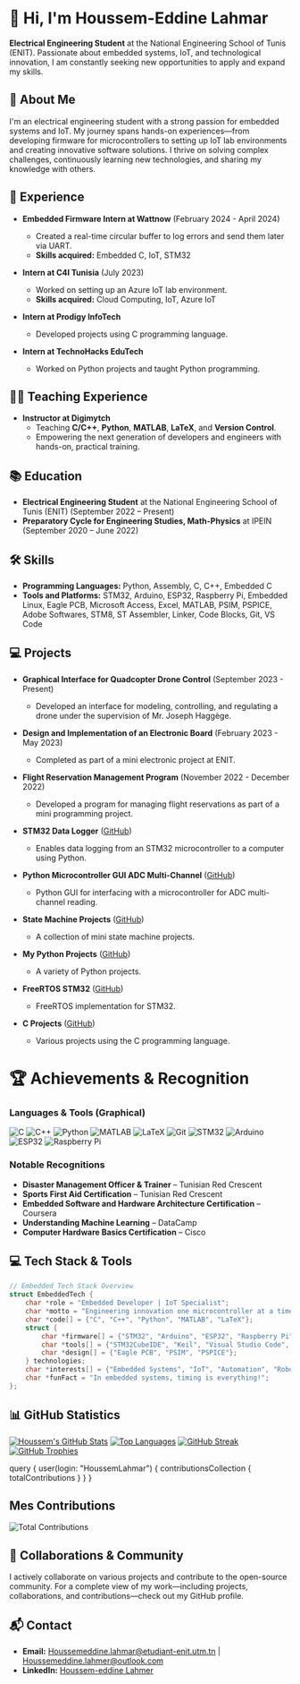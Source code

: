 # 👋 Hi, I'm Houssem-Eddine Lahmar

**Electrical Engineering Student** at the National Engineering School of Tunis (ENIT). Passionate about embedded systems, IoT, and technological innovation, I am constantly seeking new opportunities to apply and expand my skills.

## 🚀 About Me

I'm an electrical engineering student with a strong passion for embedded systems and IoT. My journey spans hands-on experiences—from developing firmware for microcontrollers to setting up IoT lab environments and creating innovative software solutions. I thrive on solving complex challenges, continuously learning new technologies, and sharing my knowledge with others.

## 💼 Experience

- **Embedded Firmware Intern at Wattnow** (February 2024 - April 2024)  
  - Created a real-time circular buffer to log errors and send them later via UART.  
  - **Skills acquired:** Embedded C, IoT, STM32

- **Intern at C4I Tunisia** (July 2023)  
  - Worked on setting up an Azure IoT lab environment.  
  - **Skills acquired:** Cloud Computing, IoT, Azure IoT

- **Intern at Prodigy InfoTech**  
  - Developed projects using C programming language.

- **Intern at TechnoHacks EduTech**  
  - Worked on Python projects and taught Python programming.

## 🧑‍🏫 Teaching Experience

- **Instructor at Digimytch**  
  - Teaching **C/C++**, **Python**, **MATLAB**, **LaTeX**, and **Version Control**.  
  - Empowering the next generation of developers and engineers with hands-on, practical training.

## 📚 Education

- **Electrical Engineering Student** at the National Engineering School of Tunis (ENIT) (September 2022 – Present)
- **Preparatory Cycle for Engineering Studies, Math-Physics** at IPEIN (September 2020 – June 2022)

## 🛠 Skills

- **Programming Languages:** Python, Assembly, C, C++, Embedded C
- **Tools and Platforms:** STM32, Arduino, ESP32, Raspberry Pi, Embedded Linux, Eagle PCB, Microsoft Access, Excel, MATLAB, PSIM, PSPICE, Adobe Softwares, STM8, ST Assembler, Linker, Code Blocks, Git, VS Code

## 💻 Projects

- **Graphical Interface for Quadcopter Drone Control** (September 2023 - Present)  
  - Developed an interface for modeling, controlling, and regulating a drone under the supervision of Mr. Joseph Haggège.
  
- **Design and Implementation of an Electronic Board** (February 2023 - May 2023)  
  - Completed as part of a mini electronic project at ENIT.
  
- **Flight Reservation Management Program** (November 2022 - December 2022)  
  - Developed a program for managing flight reservations as part of a mini programming project.
  
- **STM32 Data Logger** ([GitHub](https://github.com/HoussemLahmar/STM32_data_logger))  
  - Enables data logging from an STM32 microcontroller to a computer using Python.
  
- **Python Microcontroller GUI ADC Multi-Channel** ([GitHub](https://github.com/HoussemLahmar/python-microcontroller-gui-adc-multichannel))  
  - Python GUI for interfacing with a microcontroller for ADC multi-channel reading.
  
- **State Machine Projects** ([GitHub](https://github.com/HoussemLahmar/State_Machine_projects))  
  - A collection of mini state machine projects.
  
- **My Python Projects** ([GitHub](https://github.com/HoussemLahmar/my_python_projects))  
  - A variety of Python projects.
  
- **FreeRTOS STM32** ([GitHub](https://github.com/HoussemLahmar/FreeRTOS_STM32))  
  - FreeRTOS implementation for STM32.
  
- **C Projects** ([GitHub](https://github.com/HoussemLahmar/C_Projects))  
  - Various projects using the C programming language.

# 🏆 Achievements & Recognition

### Languages & Tools (Graphical)

<!-- Displaying logos with shields.io badges -->
![C](https://img.shields.io/badge/C-A8B9CC?style=for-the-badge&logo=c&logoColor=white)
![C++](https://img.shields.io/badge/C++-00599C?style=for-the-badge&logo=c%2B%2B&logoColor=white)
![Python](https://img.shields.io/badge/Python-3670A0?style=for-the-badge&logo=python&logoColor=ffdd54)
![MATLAB](https://img.shields.io/badge/MATLAB-007ACC?style=for-the-badge&logo=matlab&logoColor=white)
![LaTeX](https://img.shields.io/badge/LaTeX-008080?style=for-the-badge&logo=latex&logoColor=white)
![Git](https://img.shields.io/badge/Git-F05032?style=for-the-badge&logo=git&logoColor=white)
![STM32](https://img.shields.io/badge/STM32-007ACC?style=for-the-badge&logo=stm32&logoColor=white)
![Arduino](https://img.shields.io/badge/Arduino-00979D?style=for-the-badge&logo=arduino&logoColor=white)
![ESP32](https://img.shields.io/badge/ESP32-007ACC?style=for-the-badge&logo=espressif&logoColor=white)
![Raspberry Pi](https://img.shields.io/badge/Raspberry%20Pi-EE3C21?style=for-the-badge&logo=raspberry-pi&logoColor=white)

### Notable Recognitions

- **Disaster Management Officer & Trainer** – Tunisian Red Crescent
- **Sports First Aid Certification** – Tunisian Red Crescent
- **Embedded Software and Hardware Architecture Certification** – Coursera
- **Understanding Machine Learning** – DataCamp
- **Computer Hardware Basics Certification** – Cisco

## 💻 Tech Stack & Tools

```c
// Embedded Tech Stack Overview
struct EmbeddedTech {
    char *role = "Embedded Developer | IoT Specialist";
    char *motto = "Engineering innovation one microcontroller at a time!";
    char *code[] = {"C", "C++", "Python", "MATLAB", "LaTeX"};
    struct {
        char *firmware[] = {"STM32", "Arduino", "ESP32", "Raspberry Pi"};
        char *tools[] = {"STM32CubeIDE", "Keil", "Visual Studio Code", "Git"};
        char *design[] = {"Eagle PCB", "PSIM", "PSPICE"};
    } technologies;
    char *interests[] = {"Embedded Systems", "IoT", "Automation", "Robotics"};
    char *funFact = "In embedded systems, timing is everything!";
};
```

## 📊 GitHub Statistics

[![Houssem's GitHub Stats](https://github-readme-stats.vercel.app/api?username=HoussemLahmar&show_icons=true&theme=radical)](https://github.com/HoussemLahmar)
[![Top Languages](https://github-readme-stats.vercel.app/api/top-langs/?username=HoussemLahmar&theme=radical&layout=compact)](https://github.com/HoussemLahmar)
[![GitHub Streak](https://github-readme-streak-stats.herokuapp.com/?user=HoussemLahmar&theme=radical)](https://github.com/HoussemLahmar)
[![GitHub Trophies](https://github-profile-trophy.vercel.app/?username=HoussemLahmar&theme=radical)](https://github.com/ryo-ma/github-profile-trophy)

query {
  user(login: "HoussemLahmar") {
    contributionsCollection {
      totalContributions
    }
  }
}

## Mes Contributions

![Total Contributions](https://img.shields.io/badge/Contributions-2500-brightgreen)

## 🤝 Collaborations & Community
I actively collaborate on various projects and contribute to the open-source community. For a complete view of my work—including projects, collaborations, and contributions—check out my GitHub profile.

## 📬 Contact
- **Email:** Houssemeddine.lahmar@etudiant-enit.utm.tn | Houssemeddine.lahmer@outlook.com
- **LinkedIn:** [Houssem-eddine Lahmer](https://www.linkedin.com/in/houssem-eddine-lahmer-681864203/)
